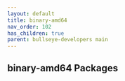 ```yaml
---
layout: default
title: binary-amd64
nav_order: 102
has_children: true
parent: bullseye-developers main
---
```


## binary-amd64 Packages
